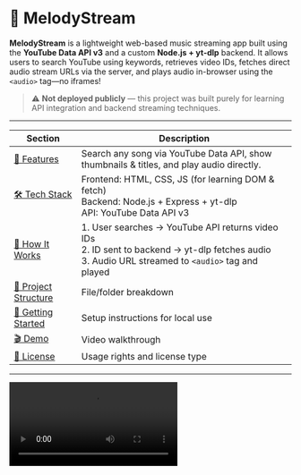 # 🎵 MelodyStream

**MelodyStream** is a lightweight web-based music streaming app built using the **YouTube Data API v3** and a custom **Node.js + yt-dlp** backend. It allows users to search YouTube using keywords, retrieves video IDs, fetches direct audio stream URLs via the server, and plays audio in-browser using the `<audio>` tag—no iframes!

> ⚠️ **Not deployed publicly** — this project was built purely for learning API integration and backend streaming techniques.

---
| Section                                        | Description                                                                                  |
| --------------------------------------------- | -------------------------------------------------------------------------------------------- |
| [🎯 Features](#features)                      | Search any song via YouTube Data API, show thumbnails & titles, and play audio directly.     |
| [🛠️ Tech Stack](#tech-stack)                 | Frontend: HTML, CSS, JS (for learning DOM & fetch)<br>Backend: Node.js + Express + yt-dlp<br>API: YouTube Data API v3 |
| [🧭 How It Works](#how-it-works)              | 1. User searches → YouTube API returns video IDs<br>2. ID sent to backend → yt-dlp fetches audio<br>3. Audio URL streamed to `<audio>` tag and played |
| [📁 Project Structure](#project-structure)    | File/folder breakdown                                                                        |
| [🚀 Getting Started](#getting-started)        | Setup instructions for local use                                                             |
| [🎬 Demo](#demo)                              | Video walkthrough                                                                            |
| [📄 License](#license)                        | Usage rights and license type                                                                |

---
![Demo Video](./Stramify.mp4)





